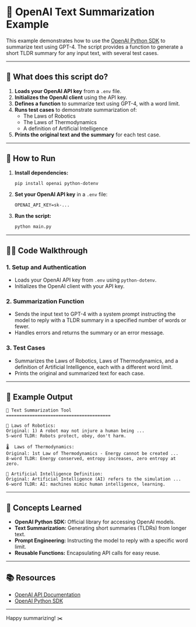 # 📝 OpenAI Text Summarization Example

This example demonstrates how to use the [OpenAI Python SDK](https://platform.openai.com/docs/api-reference) to summarize text using GPT-4. The script provides a function to generate a short TLDR summary for any input text, with several test cases.

---

## 📂 What does this script do?

1. **Loads your OpenAI API key** from a `.env` file.
2. **Initializes the OpenAI client** using the API key.
3. **Defines a function** to summarize text using GPT-4, with a word limit.
4. **Runs test cases** to demonstrate summarization of:
   - The Laws of Robotics
   - The Laws of Thermodynamics
   - A definition of Artificial Intelligence
5. **Prints the original text and the summary** for each test case.

---

## 🚀 How to Run

1. **Install dependencies:**
   ```bash
   pip install openai python-dotenv
   ```
2. **Set your OpenAI API key** in a `.env` file:
   ```env
   OPENAI_API_KEY=sk-...
   ```
3. **Run the script:**
   ```bash
   python main.py
   ```

---

## 🧑‍💻 Code Walkthrough

### 1. **Setup and Authentication**
- Loads your OpenAI API key from `.env` using `python-dotenv`.
- Initializes the OpenAI client with your API key.

### 2. **Summarization Function**
- Sends the input text to GPT-4 with a system prompt instructing the model to reply with a TLDR summary in a specified number of words or fewer.
- Handles errors and returns the summary or an error message.

### 3. **Test Cases**
- Summarizes the Laws of Robotics, Laws of Thermodynamics, and a definition of Artificial Intelligence, each with a different word limit.
- Prints the original and summarized text for each case.

---

## 📝 Example Output

```
📝 Text Summarization Tool
========================================

🤖 Laws of Robotics:
Original: 1) A robot may not injure a human being ...
5-word TLDR: Robots protect, obey, don't harm.

🌡️  Laws of Thermodynamics:
Original: 1st Law of Thermodynamics - Energy cannot be created ...
8-word TLDR: Energy conserved, entropy increases, zero entropy at zero.

🧠 Artificial Intelligence Definition:
Original: Artificial Intelligence (AI) refers to the simulation ...
6-word TLDR: AI: machines mimic human intelligence, learning.
```

---

## 🧠 Concepts Learned
- **OpenAI Python SDK:** Official library for accessing OpenAI models.
- **Text Summarization:** Generating short summaries (TLDRs) from longer text.
- **Prompt Engineering:** Instructing the model to reply with a specific word limit.
- **Reusable Functions:** Encapsulating API calls for easy reuse.

---

## 📚 Resources
- [OpenAI API Documentation](https://platform.openai.com/docs/)
- [OpenAI Python SDK](https://github.com/openai/openai-python)

---

Happy summarizing! ✂️

